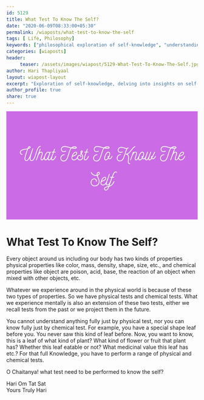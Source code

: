 ```yaml
--- 
id: 5129 
title: What Test To Know The Self?
date: "2020-06-09T08:33:00+05:30"
permalink: /wiaposts/what-test-to-know-the-self
tags: [ Life, Philosophy]    
keywords: ["philosophical exploration of self-knowledge", "understanding self-awareness in philosophy", "poetic insights on self-discovery and growth", "philosophy of self-knowledge and awareness", "exploring self-knowledge in philosophical context"]  
categories: [wiaposts] 
header:
     teaser: /assets/images/wiapost/5129-What-Test-To-Know-The-Self.jpg
author: Hari Thapliyaal 
layout: wiapost-layout
excerpt: "Exploration of self-knowledge, delving into insights on self-awareness and growth."
author_profile: true 
share: true 
---
```


![What Test To Know The Self?](/assets/images/wiapost/5129-What-Test-To-Know-The-Self.jpg)     
   
# What Test To Know The Self?   
    
Every object around us including our body has two kinds of properties physical properties like color, mass, density, shape, size, etc., and chemical properties like object are poison, acid, base, the reaction of an object when mixed with other objects, etc.    
    
Whatever we experience around in the physical world is because of these two types of properties. So we have physical tests and chemical tests. What we experience mentally is also an extension of these two tests, either we recall tests from the past or we project them in the future.    
    
You cannot understand anything fully just by physical test, nor you can know fully just by chemical test. For example, you have a special shape leaf before you. You never saw this kind of leaf before. Now, you want to know, this is a leaf of what kind of plant? What kind of flower or fruit that plant has? Whether this leaf eatable or not? What medicinal value this leaf has etc.? For that full Knowledge, you have to perform a range of physical and chemical tests.    
    
O Chaitanya! what test need to be performed to know the self?    
    
Hari Om Tat Sat     
Yours Truly Hari    

